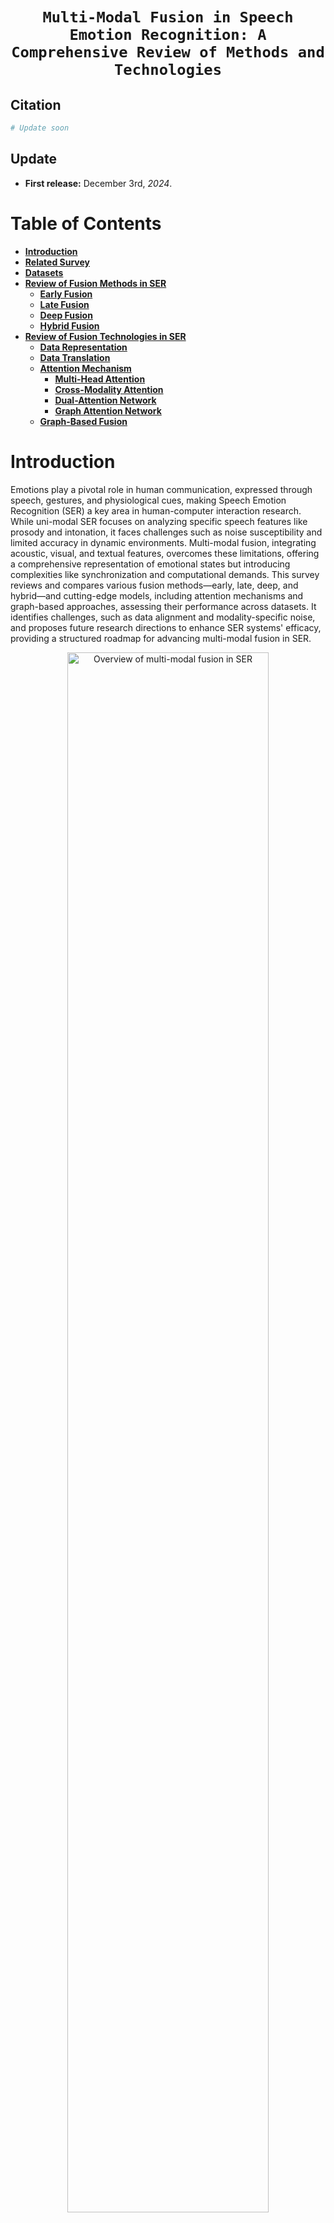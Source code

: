 # <p align=center>`Multi-Modal Fusion in Speech Emotion Recognition: A Comprehensive Review of Methods and Technologies`</p> #

## Citation
```python
# Update soon
```
## Update
- **First release:** December 3rd, *2024*. 

# Table of Contents

- [**Introduction**](#introduction)
- [**Related Survey**](#related-survey)
- [**Datasets**](#datasets)
- [**Review of Fusion Methods in SER**](#review-of-fusion-methods-in-ser)
    - [**Early Fusion**](#early-fusion)
    - [**Late Fusion**](#late-fusion)
    - [**Deep Fusion**](#deep-fusion)
    - [**Hybrid Fusion**](#hybrid-fusion)
- [**Review of Fusion Technologies in SER**](#review-of-fusion-technologies-in-ser)
    - [**Data Representation**](#data-representation)
    - [**Data Translation**](#data-translation)
    - [**Attention Mechanism**](#attention-mechanism)
        - [**Multi-Head Attention**](#multi-head-attention)
        - [**Cross-Modality Attention**](#cross-modality-attention)
        - [**Dual-Attention Network**](#dual-attention-network)
        - [**Graph Attention Network**](#graph-attention-network)
    - [**Graph-Based Fusion**](#graph-based-fusion)

# Introduction
Emotions play a pivotal role in human communication, expressed through speech, gestures, and physiological cues, making Speech Emotion Recognition (SER) a key area in human-computer interaction research. While uni-modal SER focuses on analyzing specific speech features like prosody and intonation, it faces challenges such as noise susceptibility and limited accuracy in dynamic environments. Multi-modal fusion, integrating acoustic, visual, and textual features, overcomes these limitations, offering a comprehensive representation of emotional states but introducing complexities like synchronization and computational demands. This survey reviews and compares various fusion methods—early, late, deep, and hybrid—and cutting-edge models, including attention mechanisms and graph-based approaches, assessing their performance across datasets. It identifies challenges, such as data alignment and modality-specific noise, and proposes future research directions to enhance SER systems' efficacy, providing a structured roadmap for advancing multi-modal fusion in SER.

<p align="center">
  <img src="Figures/Introduction.png" alt="Overview of multi-modal fusion in SER" width="80%">
</p>

<p align="center">
Figure 1: Overview of multi-modal fusion in SER.
</p>
# Related Survey
**A snapshot research and implementation of multimodal information fusion for data-driven emotion recognition.**\
*Jiang, Y., Li, W., Hossain, M. S., Chen, M., Alelaiwi, A., & Al-Hammadi, M.*\
[*2020*] [Information Fusion]\
[[Paper](https://doi.org/10.1016/j.inffus.2019.06.019)]

**Survey on bimodal speech emotion recognition from acoustic and linguistic information fusion.**\
*Atmaja, Bagus Tris, Akira Sasou, and Masato Akagi.*\
[*2022*] [Speech Communication]\
[[Paper](https://doi.org/10.1016/j.specom.2022.03.002)]

**A review of multimodal emotion recognition from datasets, preprocessing, features, and fusion methods.**\
*Pan, B., Hirota, K., Jia, Z., & Dai, Y.*\
[*2023*] [Neurocomputing]\
[[Paper](https://doi.org/10.1016/j.neucom.2023.126866)]

**Deep Learning Approaches for Bimodal Speech Emotion Recognition: Advancements, Challenges, and a Multi-Learning Model**\
*S. Kakuba, A. Poulose and D. S. Han*\
[*2023*] [IEEE Acess]\
[[Paper](https://doi.org/10.1109/ACCESS.2023.3325037)]

**A comprehensive survey on deep learning multi-modal fusion: Methods, technologies and applications.**\
*T. Jiao, C. Guo, X. Feng, Y. Chen, and J. Song*\
[*2024*] [Computers, Materials & Continua]\
[[Paper](https://doi.org/10.1109/ACCESS.2023.xxx)]

**Multi-modal fusion approaches for tourism: A comprehensive survey of data-sets, fusion techniques, recent architectures, and future directions.**\
*Q. W. Khan, R. Ahmad, A. Rizwan, A. N. Khan, C.-W. Park, and D. Kim*\
[*2024*] [Computers and Electrical Engineering]\
[[Paper](https://doi.org/10.1109/ACCESS.2023.xxx)]

# Data sets
**Cmu-moseas: A multimodal language dataset for Spanish, Portuguese, German and French**\
*A. Zadeh, Y. S. Cao, S. Hessner, P. P. Liang, S. Poria, and L.-P. Morency*\
[*2020*] [Proceedings of the Conference on Empirical Methods in Natural Language Processing. Conference on Empirical Methods in Natural Language Processing]\
[[Paper](https://doi.org/10.1109/ACCESS.2023.xxx)]

**A database of german emotional speech.**\
*F. Burkhardt, A. Paeschke, M. Rolfes, W. F. Sendlmeier, B. Weiss et al.*\
[*2005*] [Interspeech]\
[[Paper](https://doi.org/10.1109/ACCESS.2023.xxx)]

**EMOVO corpus: an Italian emotional speech database**\
*G. Costantini, I. Iaderola, A. Paoloni, and M. Todisco*\
[*2016*] [Proceedings of the Ninth International Conference on Language Resources and Evaluation]\
[[Paper](http://www.lrec-conf.org/proceedings/lrec2014/pdf/591)]

**Iemocap: Interactive emotional dyadic motion capture database,” Language resources and evaluation**\
*C. Busso, M. Bulut, C.-C. Lee, A. Kazemzadeh, E. Mower, S. Kim, J. N. Chang, S. Lee, and S. S. Narayanan*\
[*2008*]\
[[Paper](https://doi.org/10.1109/ACCESS.2023.xxx)]

**The model for end-stage liver disease (meld)**\
*P. S. Kamath and W. R. Kim*\
[*2007*] [Hepatology]\
[[Paper](https://doi.org/10.1109/ACCESS.2023.xxx)]

**The ryerson audio-visual database of emotional speech and song (ravdess): A dynamic, multimodal set of facial and vocal expressions in north american english**\
*S. R. Livingstone and F. A. Russo*\
[*2018*] [PloS one]\
[[Paper](https://doi.org/10.1109/ACCESS.2023.xxx)]

**Recognizing human emotional state from audiovisual signals**\
*Y. Wang and L. Guan*\
[*2008*] [IEEE transactions on multimedia]\
[[Paper](https://doi.org/10.1109/ACCESS.2023.xxx)]

**Surrey audio-visual expressed emotion (savee) database**
*P. Jackson and S. Haq*\
[*2014*] [University of Surrey: Guildford]\
[[Paper](https://doi.org/10.1109/ACCESS.2023.xxx)]


# Review of fusion methods in SER
## Early fusion

**Late fusion multiview clustering via min-max optimization**\
*M. Li, X. Liu, Y. Zhang, and W. Liang*\
[*2023*] [IEEE Transactions on Neural Networks and Learning Systems]

**Speech emotion recognition via graph-based representations**\
*Pentari, A., Kafentzis, G., Tsiknakis, M.*\
[*2024*] [Scientific Reports]\
[[Paper](https://doi.org/10.1038/s41598-024-52989-2)]

**An efficient feature selection method for arabic and english speech emotion recognition using grey wolf optimizer**\
*Shahin, I., Alomari, O.A., Nassif, A.B., Afyouni, I., Hashem, I.A., Elnagar, A.*\
[*2023*] [Applied Acoustics]

**Fusion-based speech emotion classification using two-stage feature selection.**\
*Xie, J., Zhu, M., Hu, K.*\
[*2023*] [Speech Communication]\
[[Paper](https://doi.org/10.1016/j.specom.2023.102955)]

**Attention guided 3d cnn-lstm model for accurate speech based emotion recognition.**\
*Atila, O., Şengür, A.*\
[*2021*] [Applied Acoustics]\
[[Paper](https://doi.org/10.1016/j.apacoust.2021.108260)]

## Late fusion
**A multi-feature fusion speech emotion recognition method based on frequency band division and improved residual network.**\
*Guo, Y., Zhou, Y., Xiong, X., Jiang, X., Tian, H., Zhang, Q.*\
[*2023*] [IEEE Access]\
[[Paper](https://doi.org/10.1109/ACCESS.2023.32998220)]

**Cross corpus speech emotion recognition using transfer learning and attention-based fusion of wav2vec2 and prosody features.**\
*Naderi, N., Nasersharif, B.*\
[*2023*] [Knowledge-Based Systems]\
[[Paper](https://doi.org/10.1016/j.knosys.2023.110814)]

**A parallel-model speech emotion recognition network based on feature clustering.**\
*Zhang, L.M., Ng, G.W., Leau, Y.B., Yan, H.*\
[*2023*] [IEEE Access]\
[[Paper](https://doi.org/10.1109/ACCESS.2023.3294274)]

**Multiple models fusion for multi-label classification in speech emotion recognition systems**\
*Slimi, Anwer and Hafar, Nafaa and Zrigui, Mounir and Nicolas, Henri*\
[*2022*] [Procedia Computer Science]\
[[Paper](https://doi.org/10.1016/j.procs.2022.09.345)]

**Graph based emotion recognition with attention pooling for variable-length utterances.**\
*Liu, J., Wang, H., Sun, M., Wei, Y.*\
[*2022*] [Neurocomputing]\
[[Paper](https://doi.org/10.1016/j.neucom.2022.05.007)]

**Research on feature fusion speech emotion recognition technology for smart teaching**\
*Zhang, Shaoyun and Li, Chao*\
[2022] [Mobile Information Systems]\
[[Paper](https://doi.org/10.1155/2022/7785929)]

**Multi-type features separating fusion learning for Speech Emotion Recognition**\
*Xu, Xinlei and Li, Dongdong and Zhou, Yijun and Wang, Zhe*\
[*2022*] [Applied Soft Computing]\
[[Paper](https://doi.org/10.1016/j.asoc.2022.109648)]

**Robinnet: A multimodal speech emotion recognition system with speaker recognition for social interactions.**\
*Khurana, Y., Gupta, S., Sathyaraj, R., Raja, S.P.*\
[*2024*] [IEEE Transactions on Computational Social Systems]\
[[Paper](https://doi.org/10.1109/TCSS.2022.3228649)]

**Speech emotion recognition by late fusion for bidirectional reservoir computing with random projection.**\
*Ibrahim, H., Loo, C.K., Alnajjar, F.*\
[*2021*] [IEEE Access]\
[[Paper](https://doi.org/10.1109/ACCESS.2021.3107858)]

**A novel dual attention-based blstm with hybrid features in speech emotion recognition.**\
*Chen, Q., Huang, G.*\
[*2021*] [Engineering Applications of Artificial Intelligence]\
[[Paper](https://doi.org/10.1016/j.engappai.2021.104277)]

**Att-net: Enhanced emotion recognition system using lightweight self-attention module.**\
*Kwon, S., et al.*\
[*2021*] [Applied Soft Computing]\
[[Paper](https://doi.org/10.1016/j.asoc.2021.107101)]

**Speech emotion recognition using fusion of three multi-task learning-based classifiers: HSF-DNN, MS-CNN and LLD-RNN**\
*Yao, Zengwei and Wang, Zihao and Liu, Weihuang and Liu, Yaqian and Pan, Jiahui*\
[*2020*] [Speech Communication]\
[[Paper](https://doi.org/10.1016/j.specom.2020.03.005)]
## Deep fusion

**A multi-feature fusion speech emotion recognition method based on frequency band division and improved residual network.**\
*Guo, Y., Zhou, Y., Xiong, X., Jiang, X., Tian, H., Zhang, Q.*\
[*2023*] [IEEE Access]\
[[Paper](https://doi.org/110.1109/ACCESS.2023.3299822)]

**Speech emotion recognition based on multi-dimensional feature extraction and multi-scale feature fusion**\
*Yu, Lingli and Xu, Fengjun and Qu, Yundong and Zhou, Kaijun*\
[*2024*] [Applied Acoustics]\
[[Paper](https://doi.org/10.1016/j.apacoust.2023.109752)]

**A multi-message passing framework based on heterogeneous graphs in conversational emotion recognition.**\
*Meng, T., Shou, Y., Ai, W., Du, J., Liu, H., Li, K.*\
[*2024*] [Neurocomputing]\
[[Paper](https://doi.org/10.1016/j.neucom.2023.127109)]

**MM DialogueGAT—A Fusion Graph Attention Network for Emotion Recognition Using Multi-Model System**\
*Fu, Rui and Gai, Xiaomei and Abdulhakim Al-Absi, Ahmed and Abdulhakim Al-Absi, Mohammed and Alam, Muhammad and Li, Ye and Jiang, Meng and Wang, Xuewei*\
[*2024*] [IEEE Access]\
[[Paper](https://doi.org/110.1109/ACCESS.2024.3350156)]

**Speech Emotion Recognition Based on Feature Fusion and Residual Graph Convolutional Network**\
*Zhang, Yuanbang and Cui, Lin and Sun, Xiaodong and Xue, Kai*\
[*2023*] [IEEE International Conference on Signal Processing, Communications and Computing (ICSPCC)]\
[[Paper](https://doi.org/10.1109/ICSPCC59353.2023.10400357)]

**Dual memory fusion for multimodal speech emotion recognition**\
*Priyasad, D., Fernando, T., Sridharan, S., Denman, S., Fookes*\
[*2023*] [INTERSPEECH]\
[[Paper](https://doi.org/10.21437/Interspeech.2023-1090)]

**RBA-GCN: Relational Bilevel Aggregation Graph Convolutional Network for Emotion Recognition**\
*Yuan, Lin and Huang, Guoheng and Li, Fenghuan and Yuan, Xiaochen and Pun, Chi-Man and Zhong, Guo*\
[*2023*] [IEEE/ACM Transactions on Audio, Speech, and Language Processing]\
[[Paper](https://doi.org/10.1109/TASLP.2023.3284509)]

**Spatio-temporal representation learning enhanced speech emotion recognition with multi-head attention mechanisms.**\
*Chen, Z., Lin, M., Wang, Z., Zheng, Q., Liu, C.*\
[*2023*] [Knowledge-Based Systems]\
[[Paper](https://doi.org/10.1016/j.knosys.2023.111077)]

**Speech emotion recognition using multi-modal feature fusion network.**\
*Li, F., Luo, J., Liu, W.*
[*2023*] [2023 IEEE 6th International Conference on Pattern Recognition and Artificial Intelligence (PRAI)]\
[[Paper](https://doi.org/10.1109/PRAI59366.2023.10332053)]

**Improved speech emotion recognition focusing on high-level data representations and swift feature extraction calculation.**\
*Abdusalomov, A., Kutlimuratov, A., Nasimov, R., Whangbo, T.K.*\
[*2023*] [Computers, Materials & Continua]\
[[Paper](https://doi.org/10.32604/cmc.2023.044466.)]

**Self-labeling with feature transfer for speech emotion recognition**\
*Wen, Guihua and Liao, Huiqiang and Li, Huihui and Wen, Pengchen and Zhang, Tong and Gao, Sande and Wang, Bao*\
[*2022*] [Knowledge-Based Systems]\
[[Paper](https://doi.org/10.1016/j.knosys.2022.109589)]

**Head Fusion: Improving the Accuracy and Robustness of Speech Emotion Recognition on the IEMOCAP and RAVDESS Dataset**\
*Xu, Mingke and Zhang, Fan and Zhang, Wei*\
[*2021*] [IEEE Access]\
[[Paper](https://doi.org/10.1109/ACCESS.2021.3067460)]

## Hybrid fusion
**Speech emotion recognition based on multi coattention acoustic feature fusion.**\
*Song, H., Kang, K., Wei, Y., Zhang, H., Zhang, L.*\
[*2024*] [Second International Conference on Data Science and Information System (ICDSIS)]\
[[Paper](https://doi.org/10.1109/ICDSIS61070.2024.10594517)]

**Speech emotion recognition based on temporal-spatial learnable graph convolutional neural network.**\
*Yan, J., Li, H., Xu, F., Zhou, X., Liu, Y., Yang, Y.*
[*2024*] [Electronics]\
[[Paper](https://doi.org/10.3390/electronics13112010)]

**Discriminative feature learning based on multi-view attention network with diffusion joint loss for speech emotion recognition.**\
*Liu, Y., Chen, X., Song, Y., Li, Y., Wang, S., Yuan, W., Li, Y., Zhao, Z.*\
[*2024*] [Engineering Applications of Artificial Intelligence]\
[[Paper](https://doi.org/10.1016/j.engappai.2024.109219)]

**Cross-modal dynamic transfer learning for multimodal emotion recognition.**\
*Hong, S., Kang, H., Cho, H.*\
[*2024*] [IEEE Access]\
[[Paper](https://doi.org/10.1109/ACCESS.2024.3356185)]

**Speech emotion recognition based on self-attention weight correction for acoustic and text features.**\
*Santoso, J., Yamada, T., Ishizuka, K., Hashimoto, T., Makino, S.*\
[*2022*] [IEEE Access]\
[[Paper](https://doi.org/10.1109/ACCESS.2022.3219094.)]

**Graphmft: A graph network based multimodal fusion technique for emotion recognition in conversation.**\
*Li, J., Wang, X., Lv, G., Zeng, Z.*\
[*2023*] [Neurocomputing]\
[[Paper](https://doi.org/10.1016/j.neucom.2023.126427)]

**A robust pitch-fusion model for speech emotion recognition in tonal languages.**\
*Thanh, P.V., Huyen, N.T.T., Quan, P.N., Trang, N.T.T.*\
[*2024*] [ICASSP 2024-2024 IEEE International Conference on Acoustics, Speech and Signal Processing (ICASSP)]\
[[Paper](https://doi.org/10.1109/ICASSP48485.2024.10448373)]

**Mpaf-cnn: Multiperspective aware and fine-grained fusion strategy for speech emotion recognition.**\
*Li, G., Hou, J., Liu, Y., Wei, J.*\
[*2023*] [Applied Acoustics] \
[[Paper](https://doi.org/10.1016/j.apacoust.2023.109658)]

**An autoencoder-based feature level fusion for speech emotion recognition.**\
*Shixin, P., Kai, C., Tian, T., Jingying, C.*\
[*2022*] [Digital Communications and Networks]\
[[Paper](https://doi.org/10.1109/ACCESS.2024.3356185)]

**A bimodal network based on audio–text-interactional-attention with arcface loss for speech emotion recognition.**\
*Tang, Y., Hu, Y., He, L., Huang, H.*\
[*2022*] [Speech Communication] \
[[Paper](https://doi.org/10.1016/j.specom.2022.07.004)]

**Speech emotion recognition with co-attention based multi-level acoustic information.**\
*Zou, H., Si, Y., Chen, C., Rajan, D., Chng, E.S.*\
[*2022*] [ICASSP 2022-2022 IEEE International Conference on Acoustics, Speech and Signal Processing (ICASSP)]\
[[Paper](https://doi.org/10.1109/ICASSP43922.2022.9747095)]

**Ctnet: Conversational transformer network for emotion recognition.**\
*Lian, Z., Liu, B., Tao, J.*\
[*2021*] [IEEE/ACM Transactions on Audio, Speech, and Language Processing]\
[[Paper](https://doi.org/10.1109/TASLP.2021.3049898)]

**Multimodal approach of speech emotion recognition using multi-level multi-head fusion attentionbased recurrent neural network.**\
*Ho, N.H., Yang, H.J., Kim, S.H., Lee, G.*\
[*2020*] [IEEE Access] \
[[Paper](https://doi.org/10.1109/ACCESS.2020.2984368)]

**Multimodal emotion recognition using cross-modal attention and 1d convolutional neural networks.**\
*N., K.D., Patil, A.*\
[*2020*] [Interspeech 2020]\
[[Paper](https://doi.org/10.21437/Interspeech.2020-1190)]
# Review of fusion technologies in SER
## Data representation

## Data translation
## Attention mechanism
### Multi-head attention
### Cross-modality attention
### Dual-attention network
### Graph attention network
## Graph-based fusion
